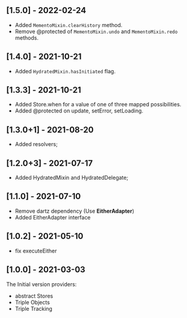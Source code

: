   ## [1.5.0] - 2022-02-24
  - Added `MementoMixin.clearHistory` method.
  - Remove @protected of `MementoMixin.undo` and `MementoMixin.redo` methods.
  ## [1.4.0] - 2021-10-21
  - Added `HydratedMixin.hasInitiated` flag.

  ## [1.3.3] - 2021-10-21
  - Added Store.when for a value of one of three mapped possibilities.
  - Added @protected on update, setError, setLoading.

  ## [1.3.0+1] - 2021-08-20
  
  - Added resolvers;
  ## [1.2.0+3] - 2021-07-17
  
  - Added HydratedMixin and HydratedDelegate;

  ## [1.1.0] - 2021-07-10

 - Remove dartz dependency (Use **EitherAdapter**)
 - Added EitherAdapter interface
  ## [1.0.2] - 2021-05-10

 - fix executeEither

 ## [1.0.0] - 2021-03-03

The Initial version providers:
- abstract Stores
- Triple Objects
- Triple Tracking
